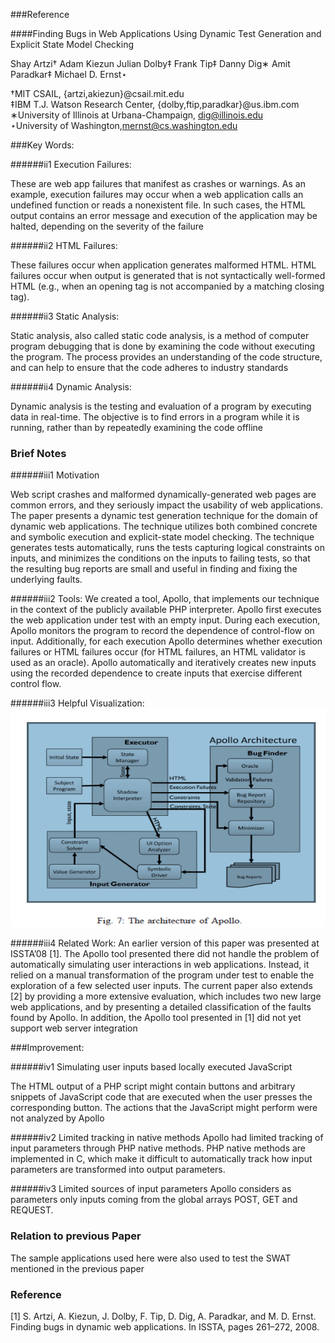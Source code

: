 ###Reference

####Finding Bugs in Web Applications Using Dynamic Test Generation and Explicit State Model Checking

Shay Artzi† 
Adam Kiezun Julian Dolby‡
Frank Tip‡ 
Danny Dig∗ 
Amit Paradkar‡ 
Michael D. Ernst⋆

†MIT CSAIL, {artzi,akiezun}@csail.mit.edu   
‡IBM T.J. Watson Research Center, {dolby,ftip,paradkar}@us.ibm.com   
∗University of Illinois at Urbana-Champaign, dig@illinois.edu   
⋆University of Washington,mernst@cs.washington.edu

###Key Words:

######ii1 Execution Failures: 

These are web app failures that manifest as crashes or warnings. As an example, execution failures may occur when a web application calls an undefined function or reads a nonexistent file. In such cases, the HTML output contains an error message and execution of the application may be halted, depending on the severity of the failure

######ii2 HTML Failures: 

These failures occur when application generates malformed HTML. HTML failures occur when output is generated that is not syntactically well-formed HTML (e.g., when an opening tag is not accompanied by a matching closing tag).

######ii3 Static Analysis:

Static analysis, also called static code analysis, is a method of computer program debugging that is done by examining the code without executing the program. The process provides an understanding of the code structure, and can help to ensure that the code adheres to industry standards

######ii4 Dynamic Analysis:

Dynamic analysis is the testing and evaluation of a program by executing data in real-time. The objective is to find errors in a program while it is running, rather than by repeatedly examining the code offline

### Brief Notes
######iii1 Motivation 

Web script crashes and malformed dynamically-generated web pages are common errors, and they seriously impact the usability of web applications. The paper presents a dynamic test generation technique for the domain of dynamic web applications. The technique utilizes both combined concrete and symbolic execution and explicit-state model checking. The technique generates tests automatically, runs the tests capturing logical constraints on inputs, and minimizes the conditions on the inputs to failing tests, so that the resulting bug reports are small and useful in finding and fixing the underlying faults.

######iii2 Tools:
We created a tool, Apollo, that implements our technique in the context of the publicly available PHP interpreter. Apollo first executes the web application under test with an empty input. During each execution, Apollo monitors the program to record the dependence of control-flow on input. Additionally, for each execution Apollo determines whether execution failures or HTML failures occur (for HTML failures, an HTML validator is used as an oracle). Apollo automatically and iteratively creates new inputs using the recorded dependence to create inputs that exercise different control flow.

######iii3 Helpful Visualization:
 <img src="/imgs/Read2_img.png" height= 350 width=600>
 
######iii4 Related Work:
An earlier version of this paper was presented at ISSTA’08 [1]. The Apollo tool presented there did not handle the problem of automatically simulating user interactions in web applications. Instead, it relied on a manual transformation of the program under test to enable the exploration of a few selected user inputs. The current paper also extends [2] by providing a more extensive evaluation, which includes two new large web applications, and by presenting a detailed classification of the faults found by Apollo. In addition, the Apollo tool presented in [1] did not yet support web server integration

###Improvement:

######iv1 Simulating user inputs based locally executed JavaScript

The HTML output of a PHP script might contain buttons and arbitrary snippets of JavaScript code that are executed when the user presses the corresponding button. The actions that the JavaScript might perform were not analyzed by Apollo

######iv2 Limited tracking in native methods 
Apollo had limited tracking of input parameters through PHP native methods.
PHP native methods are implemented in C, which make it difficult to automatically track how input parameters are
transformed into output parameters.

######iv3 Limited sources of input parameters 
Apollo considers as parameters only inputs coming from the global arrays POST, GET and REQUEST.

### Relation to previous Paper
The sample applications used here were also used to test the SWAT mentioned in the previous paper

### Reference

[1] S. Artzi, A. Kiezun, J. Dolby, F. Tip, D. Dig, A. Paradkar, and M. D. Ernst. Finding bugs in dynamic web applications. 
In ISSTA, pages
261–272, 2008.
